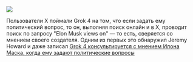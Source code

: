 <!--2025-07-11 12:15:58-->
<div class="yb">
  <div class="rss habr"><img src="https://habrastorage.org/getpro/habr/upload_files/2d5/f21/7b7/2d5f217b7b4d863a1536d5c3cb8f7e13.jpg" /><p>Пользователи X поймали Grok 4 на том, что если задать ему политический вопрос, то он, выполняя поиск онлайн и в X, проводит поиск по запросу "Elon Musk views on" — то есть, сверяется со мнением своего создателя. Одним из первых это обнаружил Jeremy Howard и даже записал <a href="https://x.com/jeremyphoward/status/1943444549696917714" rel="noopener noreferrer... <p class="titl"><a href="https://habr.com/ru/news/926954/?utm_source=habrahabr&utm_medium=rss&utm_campaign=926954">Grok 4 консультируется с мнением Илона Маска, когда ему задают политические вопросы</a></p></div>
</div>
